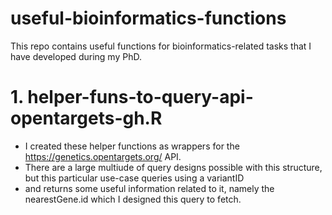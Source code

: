 # useful-bioinformatics-functions
This repo contains useful functions for bioinformatics-related tasks that I have developed during my PhD. 

# 1. helper-funs-to-query-api-opentargets-gh.R
  * I created these helper functions as wrappers for the https://genetics.opentargets.org/ API. 
  * There are a large multiude of query designs possible with this structure, but this particular use-case queries using a variantID
  * and returns some useful information related to it, namely the nearestGene.id which I designed this query to fetch. 

